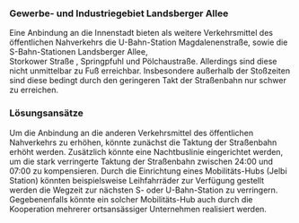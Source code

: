 ### Gewerbe- und Industriegebiet Landsberger Allee

Eine Anbindung an die Innenstadt bieten als weitere Verkehrsmittel des öffentlichen Nahverkehrs die 
U-Bahn-Station <span class="marker-label" id="marker-label-u-magdalenenstrasse">Magdalenenstraße</span>, 
  sowie die S-Bahn-Stationen <span class="marker-label" id="marker-label-s-landsberger-allee">Landsberger Allee</span>,  
  <span class="marker-label" id="marker-label-s-storkower-strasse">Storkower Straße</span>
  , <span class="marker-label" id="marker-label-s-springpfuhl">Springpfuhl</span> und 
  <span class="marker-label" id="marker-label-s-poelchaustrasse">Pölchaustraße</span>. Allerdings sind diese nicht unmittelbar
   zu Fuß erreichbar. Insbesondere außerhalb der Stoßzeiten sind diese bedingt durch den geringeren Takt der Straßenbahn nur schwer zu erreichen.

### Lösungsansätze
Um die Anbindung an die anderen Verkehrsmittel des öffentlichen Nahverkehrs zu erhöhen, könnte zunächst die Taktung der
Straßenbahn erhöht werden. Zusätzlich könnte eine Nachtbuslinie eingerichtet werden, um die stark verringerte Taktung der 
Straßenbahn zwischen 24:00 und 07:00 zu kompensieren. Durch die Einrichtung eines Mobilitäts-Hubs (Jelbi Station) könnten 
beispielsweise Leihfahrräder zur Verfügung gestellt werden die Wegzeit zur nächsten S- oder U-Bahn-Station zu verringern.
Gegebenenfalls könnte ein solcher Mobilitäts-Hub auch durch die Kooperation mehrerer ortsansässiger Unternehmen realisiert werden.
